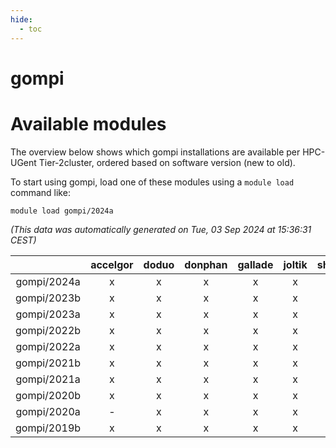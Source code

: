 ```yaml
---
hide:
  - toc
---
```


gompi
=====

# Available modules


The overview below shows which gompi installations are available per HPC-UGent Tier-2cluster, ordered based on software version (new to old).

To start using gompi, load one of these modules using a `module load` command like:

```shell
module load gompi/2024a
```

*(This data was automatically generated on Tue, 03 Sep 2024 at 15:36:31 CEST)*  

| |accelgor|doduo|donphan|gallade|joltik|shinx|skitty|
| :---: | :---: | :---: | :---: | :---: | :---: | :---: | :---: |
|gompi/2024a|x|x|x|x|x|x|x|
|gompi/2023b|x|x|x|x|x|x|x|
|gompi/2023a|x|x|x|x|x|x|x|
|gompi/2022b|x|x|x|x|x|-|x|
|gompi/2022a|x|x|x|x|x|x|x|
|gompi/2021b|x|x|x|x|x|-|x|
|gompi/2021a|x|x|x|x|x|-|x|
|gompi/2020b|x|x|x|x|x|-|x|
|gompi/2020a|-|x|x|x|x|-|x|
|gompi/2019b|x|x|x|x|x|-|x|
